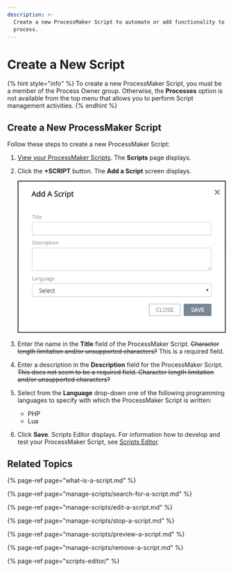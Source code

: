 ```yaml
---
description: >-
  Create a new ProcessMaker Script to automate or add functionality to any
  process.
---
```


# Create a New Script

{% hint style="info" %}
To create a new ProcessMaker Script, you must be a member of the Process Owner group. Otherwise, the **Processes** option is not available from the top menu that allows you to perform Script management activities.
{% endhint %}

## Create a New ProcessMaker Script

Follow these steps to create a new ProcessMaker Script:

1. [View your ProcessMaker Scripts](manage-scripts/view-all-scripts.md). The **Scripts** page displays.
2. Click the **+SCRIPT** button. The **Add a Script** screen displays.  

   ![](../../.gitbook/assets/add-a-script-screen-processes.png)

3. Enter the name in the **Title** field of the ProcessMaker Script. ~~Character length limitation and/or unsupported characters?~~ This is a required field.
4. Enter a description in the **Description** field for the ProcessMaker Script. ~~This does not seem to be a required field. Character length limitation and/or unsupported characters?~~
5. Select from the **Language** drop-down one of the following programming languages to specify with which the ProcessMaker Script is written:
   * PHP
   * Lua
6. Click **Save**. Scripts Editor displays. For information how to develop and test your ProcessMaker Script, see [Scripts Editor](scripts-editor/).

## Related Topics

{% page-ref page="what-is-a-script.md" %}

{% page-ref page="manage-scripts/search-for-a-script.md" %}

{% page-ref page="manage-scripts/edit-a-script.md" %}

{% page-ref page="manage-scripts/stop-a-script.md" %}

{% page-ref page="manage-scripts/preview-a-script.md" %}

{% page-ref page="manage-scripts/remove-a-script.md" %}

{% page-ref page="scripts-editor/" %}

